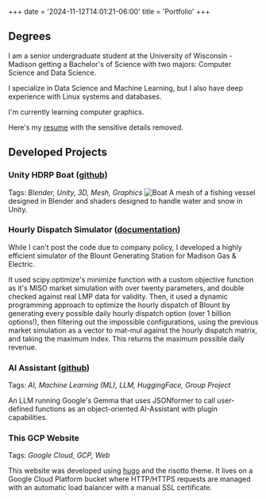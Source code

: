 +++
date = '2024-11-12T14:01:21-06:00'
title = 'Portfolio'
+++

## Degrees

I am a senior undergraduate student at the University of Wisconsin - Madison getting a Bachelor's of Science with two majors: Computer Science and Data Science. 

I specialize in Data Science and Machine Learning, but I also have deep experience with Linux systems and databases. 

I'm currently learning computer graphics.

Here's my <a href="/resume_nodetails.pdf" download="/resume_nodetails.pdf">resume</a> with the sensitive details removed. 

## Developed Projects

### Unity HDRP Boat ([github](https://github.com/ArenKDesai/Boat))
Tags: *Blender, Unity, 3D, Mesh, Graphics*
![Boat](/boat.png)
A mesh of a fishing vessel designed in Blender and shaders designed to handle water and snow in Unity. 

### Hourly Dispatch Simulator (<a href="/MarketSimulatorDocs.md" download="/MarketSimulatorDocs.md">documentation</a>)

While I can't post the code due to company policy, I developed a highly efficient simulator of the Blount Generating Station for Madison Gas & Electric. 

It used scipy.optimize's minimize function with a custom objective function as it's MISO market simulation with over twenty parameters, and double checked against real LMP data for validity. Then, it used a dynamic programming approach to optimize the hourly dispatch of Blount by generating every possible daily hourly dispatch option (over 1 billion options!), then filtering out the impossible configurations, using the previous market simulation as a vector to mat-mul against the hourly dispatch matrix, and taking the maximum index. This returns the maximum possible daily revenue. 

### AI Assistant (<a href="https://github.com/ArenKDesai/AI-Assistant">github</a>)
Tags: *AI, Machine Learning (ML), LLM, HuggingFace, Group Project*

An LLM running Google's Gemma that uses JSONformer to call user-defined functions as an object-oriented AI-Assistant with plugin capabilities. 

### This GCP Website 
Tags: *Google Cloud, GCP, Web*

This website was developed using <a href="https://gohugo.io">hugo</a> and the risotto theme. It lives on a Google Cloud Platform bucket where HTTP/HTTPS requests are managed with an automatic load balancer with a manual SSL certificate. 
